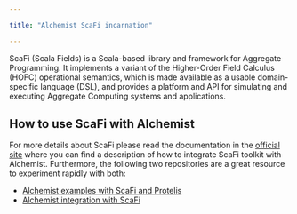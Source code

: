 ```yaml
---

title: "Alchemist ScaFi incarnation"

---
```


ScaFi (Scala Fields) is a Scala-based library and framework for Aggregate Programming.
It implements a variant of the Higher-Order Field Calculus (HOFC) operational semantics,
which is made available as a usable domain-specific language (DSL),
and provides a platform and API for simulating and executing Aggregate Computing systems and applications.

## How to use ScaFi with Alchemist
For more details about ScaFi please read the 
documentation in the [official site](https://scafi.github.io/docs/)
where you can find a description of how to integrate ScaFi toolkit
with Alchemist. Furthermore, the following two repositories are a great resource to experiment
rapidly with both:
* [Alchemist examples with ScaFi and Protelis](https://bitbucket.org/gaudrito/alchemist-example/src/master/)
* [Alchemist integration with ScaFi](https://github.com/scafi/learning-scafi-alchemist)

    
